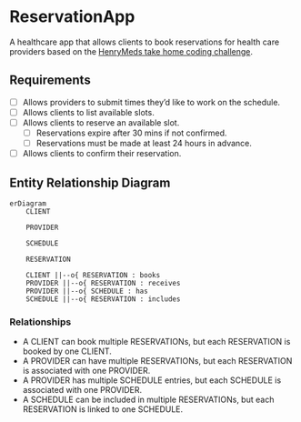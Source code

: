 # ReservationApp
A healthcare app that allows clients to book reservations for health care providers based on the [HenryMeds take home coding challenge](https://henrymeds.notion.site/Reservation-Frontend-164fbd0f25034d05bf94da24d91af94c).

## Requirements
- [ ] Allows providers to submit times they’d like to work on the schedule.
- [ ] Allows clients to list available slots.
- [ ] Allows clients to reserve an available slot.
    - [ ] Reservations expire after 30 mins if not confirmed.
    - [ ] Reservations must be made at least 24 hours in advance.
- [ ] Allows clients to confirm their reservation.

## Entity Relationship Diagram
```mermaid
erDiagram
    CLIENT

    PROVIDER

    SCHEDULE

    RESERVATION

    CLIENT ||--o{ RESERVATION : books
    PROVIDER ||--o{ RESERVATION : receives
    PROVIDER ||--o{ SCHEDULE : has
    SCHEDULE ||--o{ RESERVATION : includes
```
### Relationships
* A CLIENT can book multiple RESERVATIONs, but each RESERVATION is booked by one CLIENT.
* A PROVIDER can have multiple RESERVATIONs, but each RESERVATION is associated with one PROVIDER.
* A PROVIDER has multiple SCHEDULE entries, but each SCHEDULE is associated with one PROVIDER.
* A SCHEDULE can be included in multiple RESERVATIONs, but each RESERVATION is linked to one SCHEDULE.
